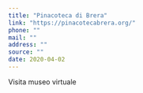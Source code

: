 ```yaml
---
title: "Pinacoteca di Brera"
link: "https://pinacotecabrera.org/"
phone: ""
mail: ""
address: ""
source: ""
date: 2020-04-02
---
```


Visita museo virtuale
